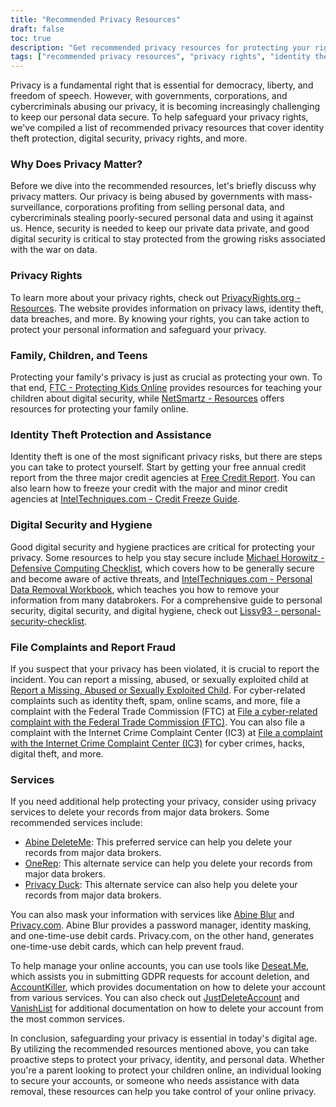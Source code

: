 ```yaml
---
title: "Recommended Privacy Resources"
draft: false
toc: true
description: "Get recommended privacy resources for protecting your rights, family, and personal information. Learn about privacy rights, identity theft protection, and digital security from experts. Stay protected from cyber criminals and mass surveillance by following our guide on recommended privacy services, masking information and account management tools. Take control of your personal data and safeguard it with SimeonOnSecurity's Recommended Privacy Resources."
tags: ["recommended privacy resources", "privacy rights", "identity theft protection", "digital security", "cyber criminals", "mass surveillance", "personal data", "SimeonOnSecurity", "family", "children", "teens", "digital security hygiene", "credit report", "credit freeze", "defensive computing checklist", "personal data removal", "file complaints", "report fraud", "privacy services", "masking information", "account management", "GDPR requests", "account deletion"]
---
```


Privacy is a fundamental right that is essential for democracy, liberty, and freedom of speech. However, with governments, corporations, and cybercriminals abusing our privacy, it is becoming increasingly challenging to keep our personal data secure. To help safeguard your privacy rights, we've compiled a list of recommended privacy resources that cover identity theft protection, digital security, privacy rights, and more. 

### Why Does Privacy Matter?

Before we dive into the recommended resources, let's briefly discuss why privacy matters. Our privacy is being abused by governments with mass-surveillance, corporations profiting from selling personal data, and cybercriminals stealing poorly-secured personal data and using it against us. Hence, security is needed to keep our private data private, and good digital security is critical to stay protected from the growing risks associated with the war on data.

### Privacy Rights

To learn more about your privacy rights, check out [PrivacyRights.org - Resources](https://privacyrights.org/resources). The website provides information on privacy laws, identity theft, data breaches, and more. By knowing your rights, you can take action to protect your personal information and safeguard your privacy.

### Family, Children, and Teens

Protecting your family's privacy is just as crucial as protecting your own. To that end, [FTC - Protecting Kids Online](https://www.consumer.ftc.gov/topics/protecting-kids-online) provides resources for teaching your children about digital security, while [NetSmartz - Resources](https://www.missingkids.org/netsmartz/resources) offers resources for protecting your family online.

### Identity Theft Protection and Assistance

Identity theft is one of the most significant privacy risks, but there are steps you can take to protect yourself. Start by getting your free annual credit report from the three major credit agencies at [Free Credit Report](https://www.annualcreditreport.com/index.action). You can also learn how to freeze your credit with the major and minor credit agencies at [IntelTechniques.com - Credit Freeze Guide](https://inteltechniques.com/data/workbook.pdf).

### Digital Security and Hygiene

Good digital security and hygiene practices are critical for protecting your privacy. Some resources to help you stay secure include [Michael Horowitz - Defensive Computing Checklist](https://defensivecomputingchecklist.com/), which covers how to be generally secure and become aware of active threats, and [IntelTechniques.com - Personal Data Removal Workbook](https://inteltechniques.com/data/workbook.pdf), which teaches you how to remove your information from many databrokers. For a comprehensive guide to personal security, digital security, and digital hygiene, check out [Lissy93 - personal-security-checklist](https://github.com/Lissy93/personal-security-checklist).

### File Complaints and Report Fraud

If you suspect that your privacy has been violated, it is crucial to report the incident. You can report a missing, abused, or sexually exploited child at [Report a Missing, Abused or Sexually Exploited Child](http://www.missingkids.com/Report). For cyber-related complaints such as identity theft, spam, online scams, and more, file a complaint with the Federal Trade Commission (FTC) at [File a cyber-related complaint with the Federal Trade Commission (FTC)](https://www.ftccomplaintassistant.gov/#&panel1-1). You can also file a complaint with the Internet Crime Complaint Center (IC3) at [File a complaint with the Internet Crime Complaint Center (IC3)](https://complaint.ic3.gov/default.aspx?) for cyber crimes, hacks, digital theft, and more.

### Services

If you need additional help protecting your privacy, consider using privacy services to delete your records from major data brokers. Some recommended services include:

- [Abine DeleteMe](https://joindeleteme.com/refer?coupon=RFR-40867-7DWHR4): This preferred service can help you delete your records from major data brokers.
- [OneRep](https://onerep.com): This alternate service can help you delete your records from major data brokers.
- [Privacy Duck](https://www.privacyduck.com/): This alternate service can also help you delete your records from major data brokers.

You can also mask your information with services like [Abine Blur](https://dnt.abine.com/#/ref_register/pC8ZbvQtt) and [Privacy.com](https://privacy.com/join/SU86Y). Abine Blur provides a password manager, identity masking, and one-time-use debit cards. Privacy.com, on the other hand, generates one-time-use debit cards, which can help prevent fraud.

To help manage your online accounts, you can use tools like [Deseat.Me](https://app.deseat.me), which assists you in submitting GDPR requests for account deletion, and [AccountKiller](https://www.accountkiller.com/en), which provides documentation on how to delete your account from various services. You can also check out [JustDeleteAccount](https://www.justdeleteaccount.com/) and [VanishList](https://vanishlist.ml/) for additional documentation on how to delete your account from the most common services.

In conclusion, safeguarding your privacy is essential in today's digital age. By utilizing the recommended resources mentioned above, you can take proactive steps to protect your privacy, identity, and personal data. Whether you're a parent looking to protect your children online, an individual looking to secure your accounts, or someone who needs assistance with data removal, these resources can help you take control of your online privacy.

